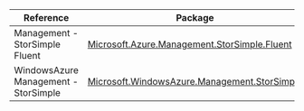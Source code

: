 | Reference | Package | Source |
|---|---|---|
|Management - StorSimple Fluent|[Microsoft.Azure.Management.StorSimple.Fluent](https://www.nuget.org/packages/Microsoft.Azure.Management.StorSimple.Fluent)|[GitHub](https://github.com/Azure/azure-sdk-for-net)|
|WindowsAzure Management - StorSimple|[Microsoft.WindowsAzure.Management.StorSimple](https://www.nuget.org/packages/Microsoft.WindowsAzure.Management.StorSimple)|[GitHub](https://github.com/Azure/azure-sdk-for-net)|

